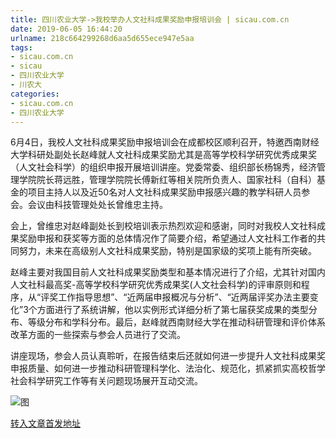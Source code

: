 ```yaml
---
title: 四川农业大学->我校举办人文社科成果奖励申报培训会 | sicau.com.cn
date: 2019-06-05 16:44:20
urlname: 218c664299268d6aa5d655ece947e5aa
tags: 
- sicau.com.cn
- sicau
- 四川农业大学
- 川农大
categories:
- sicau.com.cn
- 四川农业大学
---
```



6月4日，我校人文社科成果奖励申报培训会在成都校区顺利召开，特邀西南财经大学科研处副处长赵峰就人文社科成果奖励尤其是高等学校科学研究优秀成果奖（人文社会科学）的组织申报开展培训讲座。党委常委、组织部长杨锦秀，经济管理学院院长蒋远胜，管理学院院长傅新红等相关院所负责人、国家社科（自科）基金的项目主持人以及近50名对人文社科成果奖励申报感兴趣的教学科研人员参会。会议由科技管理处处长曾维忠主持。

会上，曾维忠对赵峰副处长到校培训表示热烈欢迎和感谢，同时对我校人文社科成果奖励申报和获奖等方面的总体情况作了简要介绍，希望通过人文社科工作者的共同努力，未来在高级别人文社科成果奖励，特别是国家级的奖项上能有所突破。

赵峰主要对我国目前人文社科成果奖励类型和基本情况进行了介绍，尤其针对国内人文社科最高奖-高等学校科学研究优秀成果奖(人文社会科学)的评审原则和程序，从“评奖工作指导思想”、“近两届申报概况与分析”、“近两届评奖办法主要变化”3个方面进行了系统讲解，他以实例形式详细分析了第七届获奖成果的类型分布、等级分布和学科分布。最后，赵峰就西南财经大学在推动科研管理和评价体系改革方面的一些探索与参会人员进行了交流。

讲座现场，参会人员认真聆听，在报告结束后还就如何进一步提升人文社科成果奖申报质量、如何进一步推动科研管理科学化、法治化、规范化，抓紧抓实高校哲学社会科学研究工作等有关问题现场展开互动交流。



![图](https://news.sicau.edu.cn/__local/9/47/89/7C6F9491A603062FFDCC08498C0_2EAC221E_2D00D.jpg)

[转入文章首发地址](https://news.sicau.edu.cn/info/1078/51919.htm)